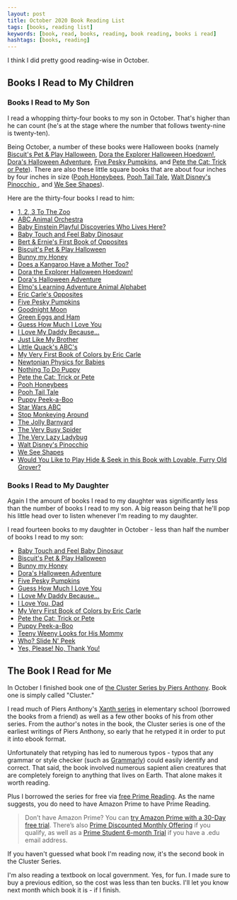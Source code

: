 ```yaml
---
layout: post
title: October 2020 Book Reading List
tags: [books, reading list]
keywords: [book, read, books, reading, book reading, books i read]
hashtags: [books, reading]
---
```


I think I did pretty good reading-wise in October.

## Books I Read to My Children

### Books I Read to My Son

I read a whopping thirty-four books to my son in October. That's higher than he can count (he's at the stage where the number that follows twenty-nine is twenty-ten).

Being October, a number of these books were Halloween books (namely [Biscuit's Pet & Play Halloween](https://affiliates.abebooks.com/c/2462910/77416/2029?u=https://www.abebooks.com/products/isbn/9780061128332/30765294145), [Dora the Explorer Halloween Hoedown!](https://affiliates.abebooks.com/c/2462910/77416/2029?u=https://www.abebooks.com/products/isbn/9780449817629/30652380275), [Dora's Halloween Adventure](https://affiliates.abebooks.com/c/2462910/77416/2029?u=https://www.abebooks.com/products/isbn/9780689858444/30652384383), [Five Pesky Pumpkins](https://affiliates.abebooks.com/c/2462910/77416/2029?u=https://www.abebooks.com/products/isbn/9781416939054/30756420454), and [Pete the Cat: Trick or Pete](https://affiliates.abebooks.com/c/2462910/77416/2029?u=https://www.abebooks.com/products/isbn/9780062198709/30770419636)). There are also these little square books that are about four inches by four inches in size ([Pooh Honeybees](https://affiliates.abebooks.com/c/2462910/77416/2029?u=https://www.abebooks.com/products/isbn/9780785336631/22462591717), [Pooh Tail Tale](https://affiliates.abebooks.com/c/2462910/77416/2029?u=https://www.abebooks.com/products/isbn/9780785336679/30726521187), [Walt Disney's Pinocchio ](https://affiliates.abebooks.com/c/2462910/77416/2029?u=https://www.abebooks.com/products/isbn/9780785336549/30346975889), and [We See Shapes](https://affiliates.abebooks.com/c/2462910/77416/2029?u=https://www.abebooks.com/products/isbn/9781412731379/30662715856)).

Here are the thirty-four books I read to him:

* [1, 2, 3 To The Zoo](https://affiliates.abebooks.com/c/2462910/77416/2029?u=https://www.abebooks.com/products/isbn/9780399230134/30766019142)
* [ABC Animal Orchestra](https://affiliates.abebooks.com/c/2462910/77416/2029?u=https://www.abebooks.com/products/isbn/9781606850541/30697728399)
* [Baby Einstein Playful Discoveries Who Lives Here?](https://affiliates.abebooks.com/c/2462910/77416/2029?u=https://www.abebooks.com/products/isbn/9780439912570)
* [Baby Touch and Feel Baby Dinosaur](https://affiliates.abebooks.com/c/2462910/77416/2029?u=https://www.abebooks.com/products/isbn/9781465468413/30750887284)
* [Bert & Ernie's First Book of Opposites](https://affiliates.abebooks.com/c/2462910/77416/2029?u=https://www.abebooks.com/servlet/BookDetailsPL?bi=30670136475)
* [Biscuit's Pet & Play Halloween](https://affiliates.abebooks.com/c/2462910/77416/2029?u=https://www.abebooks.com/products/isbn/9780061128332/30765294145)
* [Bunny my Honey](https://affiliates.abebooks.com/c/2462910/77416/2029?u=https://www.abebooks.com/products/isbn/9780763632175)
* [Does a Kangaroo Have a Mother Too?](https://affiliates.abebooks.com/c/2462910/77416/2029?u=https://www.abebooks.com/products/isbn/9780694014569/30347702712)
* [Dora the Explorer Halloween Hoedown!](https://affiliates.abebooks.com/c/2462910/77416/2029?u=https://www.abebooks.com/products/isbn/9780449817629/30652380275)
* [Dora's Halloween Adventure](https://affiliates.abebooks.com/c/2462910/77416/2029?u=https://www.abebooks.com/products/isbn/9780689858444/30652384383)
* [Elmo's Learning Adventure Animal Alphabet](https://www.amazon.com/Animal-Alphabet-Learning-Adventure-Sesame/dp/B006W1E3A4/?tag=hendrixjoseph-20)
* [Eric Carle's Opposites](https://affiliates.abebooks.com/c/2462910/77416/2029?u=https://www.abebooks.com/products/isbn/9780448445656/30314518699)
* [Five Pesky Pumpkins](https://affiliates.abebooks.com/c/2462910/77416/2029?u=https://www.abebooks.com/products/isbn/9781416939054/30756420454)
* [Goodnight Moon](https://affiliates.abebooks.com/c/2462910/77416/2029?u=https://www.abebooks.com/products/isbn/9780590092425/30652385148)
* [Green Eggs and Ham](https://affiliates.abebooks.com/c/2462910/77416/2029?u=https://www.abebooks.com/products/isbn/9780583324205/22806721075)
* [Guess How Much I Love You](https://affiliates.abebooks.com/c/2462910/77416/2029?u=https://www.abebooks.com/products/isbn/9780744597776)
* [I Love My Daddy Because...](https://affiliates.abebooks.com/c/2462910/77416/2029?u=https://www.abebooks.com/products/isbn/9780399187339/30666028585)
* [Just Like My Brother](https://affiliates.abebooks.com/c/2462910/77416/2029?u=https://www.abebooks.com/products/isbn/9780425290606)
* [Little Quack's ABC's](https://affiliates.abebooks.com/c/2462910/77416/2029?u=https://www.abebooks.com/products/isbn/9781416960911/30652385538)
* [My Very First Book of Colors by Eric Carle](https://affiliates.abebooks.com/c/2462910/77416/2029?u=https://www.abebooks.com/products/isbn/9780399243868/22765003168)
* [Newtonian Physics for Babies](https://affiliates.abebooks.com/c/2462910/77416/2029?u=https://www.abebooks.com/products/isbn/9781492656203/30760179202)
* [Nothing To Do Puppy](https://affiliates.abebooks.com/c/2462910/77416/2029?u=https://www.abebooks.com/products/isbn/9780307122377/30665988288)
* [Pete the Cat: Trick or Pete](https://affiliates.abebooks.com/c/2462910/77416/2029?u=https://www.abebooks.com/products/isbn/9780062198709/30770419636)
* [Pooh Honeybees](https://affiliates.abebooks.com/c/2462910/77416/2029?u=https://www.abebooks.com/products/isbn/9780785336631/22462591717)
* [Pooh Tail Tale](https://affiliates.abebooks.com/c/2462910/77416/2029?u=https://www.abebooks.com/products/isbn/9780785336679/30726521187)
* [Puppy Peek-a-Boo](https://affiliates.abebooks.com/c/2462910/77416/2029?u=https://www.abebooks.com/products/isbn/9780394819501/30444171501)
* [Star Wars ABC](https://affiliates.abebooks.com/c/2462910/77416/2029?u=https://www.abebooks.com/products/isbn/9780545227384/30755087673)
* [Stop Monkeying Around](https://affiliates.abebooks.com/c/2462910/77416/2029?u=https://www.abebooks.com/products/isbn/9780857264732)
* [The Jolly Barnyard](https://affiliates.abebooks.com/c/2462910/77416/2029?u=https://www.abebooks.com/products/isbn/9780307203182)
* [The Very Busy Spider](https://affiliates.abebooks.com/c/2462910/77416/2029?u=https://www.abebooks.com/products/isbn/9780399211669)
* [The Very Lazy Ladybug](https://affiliates.abebooks.com/c/2462910/77416/2029?u=https://www.abebooks.com/products/isbn/9781589253797)
* [Walt Disney's Pinocchio ](https://affiliates.abebooks.com/c/2462910/77416/2029?u=https://www.abebooks.com/products/isbn/9780785336549/30346975889)
* [We See Shapes](https://affiliates.abebooks.com/c/2462910/77416/2029?u=https://www.abebooks.com/products/isbn/9781412731379/30662715856)
* [Would You Like to Play Hide & Seek in this Book with Lovable, Furry Old Grover?](https://affiliates.abebooks.com/c/2462910/77416/2029?u=https://www.abebooks.com/products/isbn/9780394832920)

### Books I Read to My Daughter

Again I the amount of books I read to my daughter was significantly less than the number of books I read to my son. A big reason being that he'll pop his little head over to listen whenever I'm reading to my daughter.

I read fourteen books to my daughter in October - less than half the number of books I read to my son:

* [Baby Touch and Feel Baby Dinosaur](https://affiliates.abebooks.com/c/2462910/77416/2029?u=https://www.abebooks.com/products/isbn/9781465468413/30750887284)
* [Biscuit's Pet & Play Halloween](https://affiliates.abebooks.com/c/2462910/77416/2029?u=https://www.abebooks.com/products/isbn/9780061128332/30765294145)
* [Bunny my Honey](https://affiliates.abebooks.com/c/2462910/77416/2029?u=https://www.abebooks.com/products/isbn/9780763632175)
* [Dora's Halloween Adventure](https://affiliates.abebooks.com/c/2462910/77416/2029?u=https://www.abebooks.com/products/isbn/9780689858444/30652384383)
* [Five Pesky Pumpkins](https://affiliates.abebooks.com/c/2462910/77416/2029?u=https://www.abebooks.com/products/isbn/9781416939054/30756420454)
* [Guess How Much I Love You](https://affiliates.abebooks.com/c/2462910/77416/2029?u=https://www.abebooks.com/products/isbn/9780744597776)
* [I Love My Daddy Because...](https://affiliates.abebooks.com/c/2462910/77416/2029?u=https://www.abebooks.com/products/isbn/9780399187339/30666028585)
* [I Love You, Dad]()
* [My Very First Book of Colors by Eric Carle](https://affiliates.abebooks.com/c/2462910/77416/2029?u=https://www.abebooks.com/products/isbn/9780399243868/22765003168)
* [Pete the Cat: Trick or Pete](https://affiliates.abebooks.com/c/2462910/77416/2029?u=https://www.abebooks.com/products/isbn/9780062198709/30770419636)
* [Puppy Peek-a-Boo](https://affiliates.abebooks.com/c/2462910/77416/2029?u=https://www.abebooks.com/products/isbn/9780394819501/30444171501)
* [Teeny Weeny Looks for His Mommy](https://affiliates.abebooks.com/c/2462910/77416/2029?u=https://www.abebooks.com/products/isbn/9780763672737/30586489588)
* [Who? Slide N' Peek](https://affiliates.abebooks.com/c/2462910/77416/2029?u=https://www.abebooks.com/products/isbn/9781934650691/30666494565)
* [Yes, Please! No, Thank You!](https://affiliates.abebooks.com/c/2462910/77416/2029?u=https://www.abebooks.com/products/isbn/9781402739293/30738398944)

## The Book I Read for Me

In October I finished book one of [the Cluster Series by Piers Anthony](https://www.amazon.com/gp/product/B07G2235FK/?tag=hendrixjoseph-20). Book one is simply called "Cluster."

I read much of Piers Anthony's [Xanth series](https://www.amazon.com/dp/B07XYRVHQP?tag=hendrixjoseph) in elementary school (borrowed the books from a friend) as well as a few other books of his from other series. From the author's notes in the book, the Cluster series is one of the earliest writings of Piers Anthony, so early that he retyped it in order to put it into ebook format.

Unfortunately that retyping has led to numerous typos - typos that any grammar or style checker (such as [Grammarly](https://app.grammarly.com/)) could easily identify and correct. That said, the book involved numerous sapient alien creatures that are completely foreign to anything that lives on Earth. That alone makes it worth reading.

Plus I borrowed the series for free via [free Prime Reading](https://www.amazon.com/kindle-dbs/fd/prime-pr?tag=hendrixjoseph-20). As the name suggests, you do need to have Amazon Prime to have Prime Reading.

> Don’t have Amazon Prime? You can [try Amazon Prime with a 30-Day free trial](https://www.amazon.com/tryprimefree?tag=hendrixjoseph-20). There’s also [Prime Discounted Monthly Offering](https://www.amazon.com/l/16256994011?tag=hendrixjoseph-20) if you qualify, as well as a [Prime Student 6-month Trial](https://www.amazon.com/gp/student/signup/info/?tag=hendrixjoseph-20) if you have a .edu email address.

If you haven't guessed what book I'm reading now, it's the second book in the Cluster Series.

I'm also reading a textbook on local government. Yes, for fun. I made sure to buy a previous edition, so the cost was less than ten bucks. I'll let you know next month which book it is - if I finish.